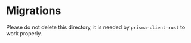 # Migrations

Please do not delete this directory, it is needed by `prisma-client-rust` to work properly.
